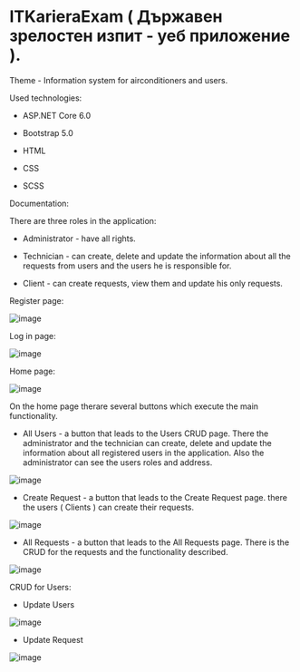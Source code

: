 # ITKarieraExam ( Държавен зрелостен изпит - уеб приложение ).
Theme - Information system for airconditioners and users.

Used technologies:

- ASP.NET Core 6.0

- Bootstrap 5.0

- HTML

- CSS

- SCSS

Documentation:

There are three roles in the application:

- Administrator - have all rights.

- Technician - can create, delete and update the information about all the requests from users and the users he is responsible for.

- Client - can create requests, view them and update his only requests.

Register page:

![image](https://user-images.githubusercontent.com/72508846/172610816-e146b3f5-11cc-4fd7-9be9-701f2e687f61.png)

Log in page:

![image](https://user-images.githubusercontent.com/72508846/172610959-b7165ddc-47eb-47a3-826f-689fdb38a2d2.png)

Home page:

![image](https://user-images.githubusercontent.com/72508846/172591870-36fbd195-13fa-45de-83cb-d53e80e669db.png)

On the home page therare several buttons which execute the main functionality.

- All Users - a button that leads to the Users CRUD page. There the administrator and the technician can create, delete and update the information about all registered users in the application. Also the administrator can see the users roles and address.

![image](https://user-images.githubusercontent.com/72508846/172593689-d80ee93d-dead-4352-b23a-c1d2c14fbfb9.png)

- Create Request - a button that leads to the Create Request page. there the users ( Clients ) can create their requests.

![image](https://user-images.githubusercontent.com/72508846/172594073-2c89a5b7-f4fd-4c54-8877-2f4106af7a2d.png)

- All Requests - a button that leads to the All Requests page. There is the CRUD for the requests and the functionality described.

![image](https://user-images.githubusercontent.com/72508846/172594157-6311ed40-3aa4-4ddd-9930-5886e5352c1c.png)

CRUD for Users:

- Update Users

![image](https://user-images.githubusercontent.com/72508846/172594360-685da79a-e593-4a06-983b-e703d72f848b.png)

- Update Request

![image](https://user-images.githubusercontent.com/72508846/172594566-0eb947ac-b559-446b-9d64-68dd6ad9bbb6.png)


